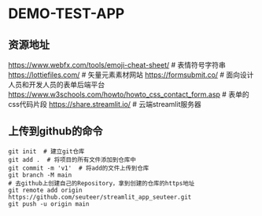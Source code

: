 # DEMO-TEST-APP

## 资源地址
https://www.webfx.com/tools/emoji-cheat-sheet/  # 表情符号字符串
https://lottiefiles.com/  # 矢量元素素材网站
https://formsubmit.co/  # 面向设计人员和开发人员的表单后端平台
https://www.w3schools.com/howto/howto_css_contact_form.asp  # 表单的css代码片段
https://share.streamlit.io/  # 云端streamlit服务器

## 上传到github的命令

```shell
git init  # 建立git仓库
git add .  # 将项目的所有文件添加到仓库中
git commit -m 'v1'  # 将add的文件上传到仓库
git branch -M main
# 去github上创建自己的Repository，拿到创建的仓库的https地址
git remote add origin https://github.com/seuteer/streamlit_app_seuteer.git
git push -u origin main
```

